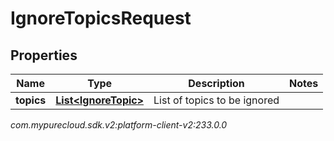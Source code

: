 # IgnoreTopicsRequest


## Properties

| Name | Type | Description | Notes |
| ------------ | ------------- | ------------- | ------------- |
| **topics** | [**List&lt;IgnoreTopic&gt;**](IgnoreTopic) | List of topics to be ignored |  |




_com.mypurecloud.sdk.v2:platform-client-v2:233.0.0_
